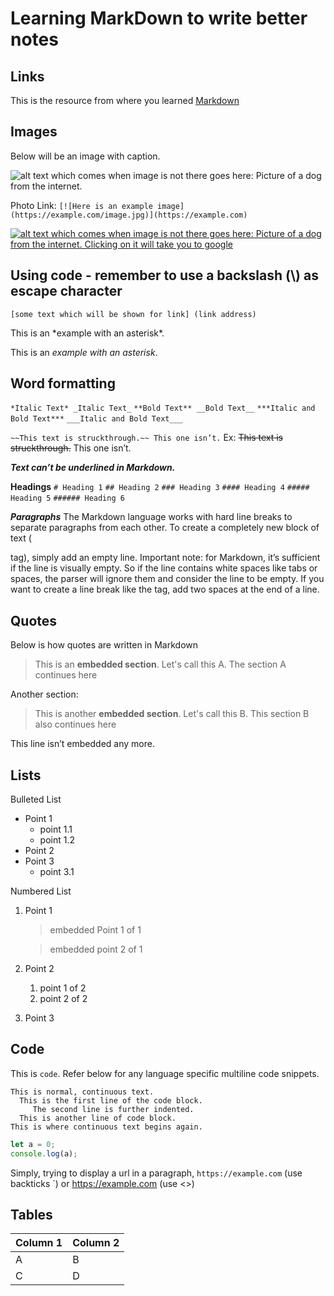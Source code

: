 # Learning MarkDown to write better notes

## Links

This is the resource from where you learned [Markdown](https://www.ionos.com/digitalguide/websites/web-development/markdown/)

## Images

Below will be an image with caption.

![alt text which comes when image is not there goes here: Picture of a dog from the internet.](https://images.unsplash.com/photo-1543466835-00a7907e9de1?ixlib=rb-1.2.1&ixid=MnwxMjA3fDB8MHxleHBsb3JlLWZlZWR8Mnx8fGVufDB8fHx8&auto=format&fit=crop&w=250&q=60)

Photo Link: `[![Here is an example image](https://example.com/image.jpg)](https://example.com)`

[![alt text which comes when image is not there goes here: Picture of a dog from the internet. Clicking on it will take you to google](https://images.unsplash.com/photo-1543466835-00a7907e9de1?ixlib=rb-1.2.1&ixid=MnwxMjA3fDB8MHxleHBsb3JlLWZlZWR8Mnx8fGVufDB8fHx8&auto=format&fit=crop&w=250&q=60)](https://www.google.co.in/)

## Using code - remember to use a backslash (\\) as escape character

`[some text which will be shown for link] (link address)`

This is an \*example with an asterisk\*.

This is an _example with an asterisk_.

## Word formatting

`*Italic Text* _Italic Text_`
`**Bold Text** __Bold Text__`
`***Italic and Bold Text***`
`___Italic and Bold Text___`

`~~This text is struckthrough.~~ This one isn’t.`
Ex: ~~This text is struckthrough.~~ This one isn’t.

**_Text can’t be underlined in Markdown._**

**Headings**
`# Heading 1`
`## Heading 2`
`### Heading 3`
`#### Heading 4`
`##### Heading 5`
`###### Heading 6`

**_Paragraphs_**
The Markdown language works with hard line breaks to separate paragraphs from each other. To create a completely new block of text (

tag), simply add an empty line. Important note: for Markdown, it’s sufficient if the line is visually empty. So if the line contains white spaces like tabs or spaces, the parser will ignore them and consider the line to be empty. If you want to create a line break like the
tag, add two spaces at the end of a line.

## Quotes

Below is how quotes are written in Markdown

> This is an **embedded section**. Let's call this A.
> The section A continues here

Another section:

> This is another **embedded section**. Let's call this B.
> This section B also continues here

This line isn’t embedded any more.

## Lists

Bulleted List

- Point 1
  - point 1.1
  - point 1.2
- Point 2
- Point 3
  - point 3.1

Numbered List

1. Point 1

   > embedded Point 1 of 1

   > embedded point 2 of 1

2. Point 2
   1. point 1 of 2
   2. point 2 of 2
3. Point 3

## Code

This is `code`. Refer below for any language specific multiline code snippets.

```text
This is normal, continuous text.
  This is the first line of the code block.
     The second line is further indented.
  This is another line of code block.
This is where continuous text begins again.
```

```javascript
let a = 0;
console.log(a);
```

Simply, trying to display a url in a paragraph, `https://example.com` (use backticks \`) or <https://example.com> (use <>)

## Tables

| Column 1 | Column 2 |
| -------- | -------- |
| A        | B        |
| C        | D        |
